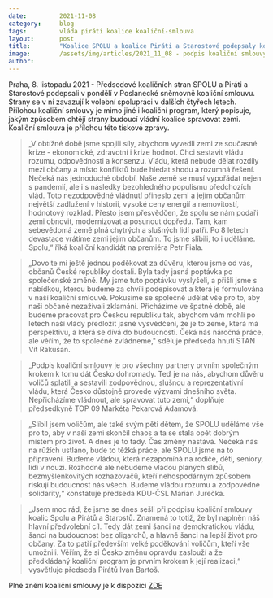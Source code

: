 ```yaml
---
date:         2021-11-08
category:     blog
tags:         vláda piráti koalice koaliční-smlouva
layout:       post
title:        "Koalice SPOLU a koalice Piráti a Starostové podepsaly koaliční smlouvu"
image:        /assets/img/articles/2021_11_08 - podpis koaliční smlouvy-4783.jpg 
author:       
---
```



Praha, 8. listopadu 2021 - Předsedové koaličních stran SPOLU a Piráti a Starostové podepsali v pondělí v Poslanecké sněmovně koaliční smlouvu. Strany se v ní zavazují k volební spolupráci v dalších čtyřech letech. Přílohou koaliční smlouvy je mimo jiné i koaliční program, který popisuje, jakým způsobem chtějí strany budoucí vládní koalice spravovat zemi. Koaliční smlouva je přílohou této tiskové zprávy.


> „V obtížné době jsme spojili síly, abychom vyvedli zemi ze současné krize - ekonomické, zdravotní i krize hodnot. Chci sestavit vládu rozumu, odpovědnosti a konsenzu. Vládu, která nebude dělat rozdíly mezi občany a místo konfliktů bude hledat shodu a rozumná řešení. Nečeká nás jednoduché období. Naše země se musí vypořádat nejen s pandemií, ale i s následky bezohledného populismu předchozích vlád. Toto nezodpovědné vládnutí přineslo zemi a jejím občanům největší zadlužení v historii, vysoké ceny energií a nemovitostí, hodnotový rozklad. Přesto jsem přesvědčen, že spolu se nám podaří zemi obnovit, modernizovat a posunout dopředu. Tam, kam sebevědomá země plná chytrých a slušných lidí patří. Po 8 letech devastace vrátíme zemi jejím občanům. To jsme slíbili, to i uděláme. Spolu,“ říká koaliční kandidát na premiéra Petr Fiala.

> „Dovolte mi ještě jednou poděkovat za důvěru, kterou jsme od vás, občanů České republiky dostali. Byla tady jasná poptávka po společenské změně. My jsme tuto poptávku vyslyšeli, a přišli jsme s nabídkou, kterou budeme za chvíli podepisovat a která je formulována v naší koaliční smlouvě. Pokusíme se společně udělat vše pro to, aby naši občané nezažívali zklamání. Přicházíme ve špatné době, ale budeme pracovat pro Českou republiku tak, abychom vám mohli po letech naší vlády předložit jasné vysvědčení, že je to země, která má perspektivu, a která se dívá do budoucnosti. Čeká nás náročná práce, ale věřím, že to společně zvládneme," sděluje předseda hnutí STAN Vít Rakušan.

> „Podpis koaliční smlouvy je pro všechny partnery prvním společným krokem k tomu dát Česko dohromady. Teď je na nás, abychom důvěru voličů  splatili a sestavili zodpovědnou, slušnou a reprezentativní vládu, která Česko důstojně provede výzvami dnešního světa. Nepřicházíme vládnout, ale spravovat tuto zemi,“ doplňuje předsedkyně TOP 09 Markéta Pekarová Adamová. 

> „Slíbil jsem voličům, ale také svým pěti dětem, že SPOLU uděláme vše pro to, aby v naší zemi skončil chaos a ta se stala opět dobrým místem pro život. A dnes je to tady. Čas změny nastává. Nečeká nás na růžích ustláno, bude to těžká práce, ale SPOLU jsme na to připraveni. Budeme vládou, která nezapomíná na rodiče, děti, seniory, lidi v nouzi. Rozhodně ale nebudeme vládou planých slibů, bezmyšlenkovitých rozhazovačů, kteří nehospodárným způsobem riskují budoucnost nás všech. Budeme vládou rozumu a zodpovědné solidarity,“ konstatuje předseda KDU-ČSL Marian Jurečka.
 
> „Jsem moc rád, že jsme se dnes sešli při podpisu koaliční smlouvy koalic Spolu a Pirátů a Starostů. Znamená to totiž, že byl naplněn náš hlavní předvolební cíl. Tedy dát zemi šanci na demokratickou vládu, šanci na budoucnost bez oligarchů, a hlavně šanci na lepší život pro občany. Za to patří především velké poděkování voličům, kteří vše umožnili. Věřím, že si Česko změnu opravdu zaslouží a že předkládaný koaliční program je prvním krokem k její realizaci,“ vysvětluje předseda Pirátů Ivan Bartoš.
> 
Plné znění koaliční smlouvy je k dispozici [ZDE](https://www.pirati.cz/assets/pdf/KOALICNI_SMLOUVA.pdf)

